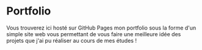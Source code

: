 # Portfolio

Vous trouverez ici hosté sur GitHub Pages mon portfolio sous la forme d'un simple site web vous permettant de vous faire une meilleure idée des projets que j'ai pu réaliser au cours de mes études !
